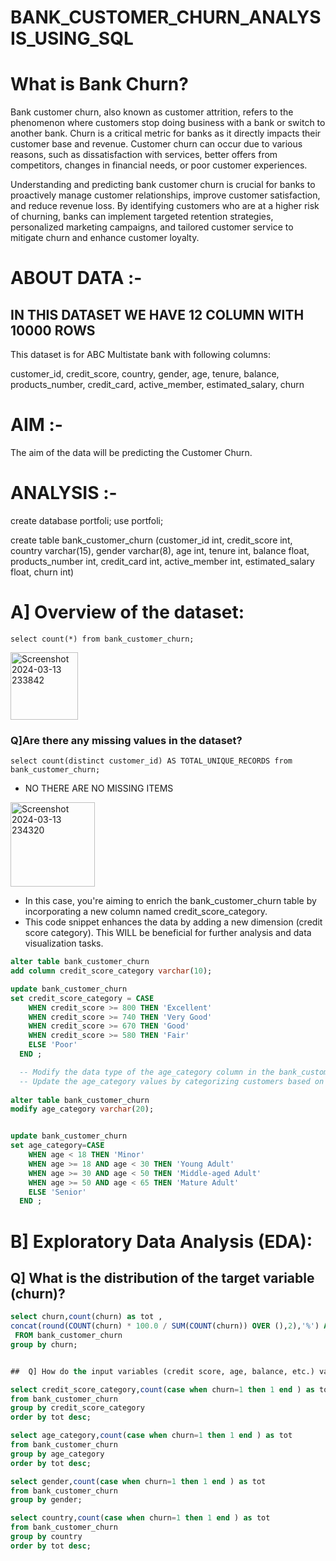 # BANK_CUSTOMER_CHURN_ANALYSIS_USING_SQL

# What is Bank Churn?

Bank customer churn, also known as customer attrition, refers to the phenomenon where customers stop doing business with a bank or switch to another bank. Churn is a critical metric for banks as it directly impacts their customer base and revenue. Customer churn can occur due to various reasons, such as dissatisfaction with services, better offers from competitors, changes in financial needs, or poor customer experiences.

Understanding and predicting bank customer churn is crucial for banks to proactively manage customer relationships, improve customer satisfaction, and reduce revenue loss. By identifying customers who are at a higher risk of churning, banks can implement targeted retention strategies, personalized marketing campaigns, and tailored customer service to mitigate churn and enhance customer loyalty.

# ABOUT DATA :-

## IN THIS  DATASET WE HAVE 12 COLUMN WITH 10000 ROWS

This dataset is for ABC Multistate bank with following columns:

customer_id,
credit_score,
country,
gender,
age,
tenure,
balance,
products_number,
credit_card,
active_member,
estimated_salary,
churn

# AIM :-

The aim of the data will be predicting the Customer Churn.

# ANALYSIS :-

create database portfoli;
use portfoli;

create table bank_customer_churn 
(customer_id int,
credit_score int,
country varchar(15),
gender varchar(8),
age int,
tenure int,
balance float,
products_number int,
credit_card int,
active_member int,
estimated_salary float,
churn int)

# A] Overview of the dataset:

`select count(*) from bank_customer_churn;`

<img width="108" alt="Screenshot 2024-03-13 233842" src="https://github.com/nitish4393/BANK_CUSTOMER_CHURN_ANALYSIS_USING_SQL/assets/120879393/2f37a04c-9f11-48fd-8c6e-ef9ee979fd44">

### Q]Are there any missing values in the dataset?

 `select count(distinct customer_id) AS TOTAL_UNIQUE_RECORDS
 from bank_customer_churn;`
  
   - NO THERE ARE NO MISSING ITEMS
<img width="135" alt="Screenshot 2024-03-13 234320" src="https://github.com/nitish4393/BANK_CUSTOMER_CHURN_ANALYSIS_USING_SQL/assets/120879393/92e871f8-2ab4-42c9-a0bf-243befbada1b">

  - In this case, you're aiming to enrich the bank_customer_churn table by incorporating a new column named credit_score_category.
  - This code snippet enhances the data by adding a new dimension (credit score category). This WILL be beneficial for further analysis and data visualization tasks.
```SQL
alter table bank_customer_churn
add column credit_score_category varchar(10);

update bank_customer_churn
set credit_score_category = CASE
    WHEN credit_score >= 800 THEN 'Excellent'
    WHEN credit_score >= 740 THEN 'Very Good'
    WHEN credit_score >= 670 THEN 'Good'
    WHEN credit_score >= 580 THEN 'Fair'
    ELSE 'Poor'
  END ;

  -- Modify the data type of the age_category column in the bank_customer_churn table to varchar(20). This allows for storing more descriptive category labels.
  -- Update the age_category values by categorizing customers based on their age ranges using a CASE statement. This enhances data organization and facilitates further analysis.
  
alter table bank_customer_churn
modify age_category varchar(20);


update bank_customer_churn
set age_category=CASE
    WHEN age < 18 THEN 'Minor'
    WHEN age >= 18 AND age < 30 THEN 'Young Adult'
    WHEN age >= 30 AND age < 50 THEN 'Middle-aged Adult'
    WHEN age >= 50 AND age < 65 THEN 'Mature Adult'
    ELSE 'Senior'
  END ;
  ```
# B] Exploratory Data Analysis (EDA):


## Q] What is the distribution of the target variable (churn)?
```SQL
select churn,count(churn) as tot ,
concat(round(COUNT(churn) * 100.0 / SUM(COUNT(churn)) OVER (),2),'%') AS churn_percentage
 FROM bank_customer_churn 
group by churn;


##  Q] How do the input variables (credit score, age, balance, etc.) vary with respect to churn?

select credit_score_category,count(case when churn=1 then 1 end ) as tot
from bank_customer_churn
group by credit_score_category
order by tot desc;

select age_category,count(case when churn=1 then 1 end ) as tot
from bank_customer_churn
group by age_category
order by tot desc;

select gender,count(case when churn=1 then 1 end ) as tot
from bank_customer_churn
group by gender;

select country,count(case when churn=1 then 1 end ) as tot
from bank_customer_churn
group by country
order by tot desc;
```







